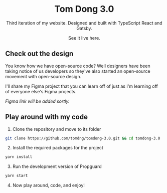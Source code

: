 <!-- PROJECT LOGO AND TITILE -->
<br />
<p align="center">
    <h1 align="center">Tom Dong 3.0</h1>
    <p align="center">Third iteration of my website. Designed and built with TypeScript React and Gatsby.</p>
    <a><p align="center">See it live here.</p></a>
</p>

## Check out the design

You know how we have open-source code? Well designers have been taking notice of us developers so they've also started an open-source movement with open-source design.

I'll share my Figma project that you can learn off of just as I'm learning off of everyone else's Figma projects.

_Figma link will be added sortly._

## Play around with my code

1. Clone the repository and move to its folder

```sh
git clone https://github.com/tomdng/tomdong-3.0.git && cd tomdong-3.0
```

2. Install the required packages for the project

```sh
yarn install
```

3. Run the development version of Propguard

```sh
yarn start
```

4. Now play around, code, and enjoy!
